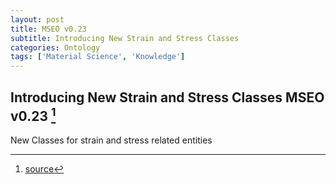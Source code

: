 ```yaml
---
layout: post
title: MSEO v0.23
subtitle: Introducing New Strain and Stress Classes
categories: Ontology
tags: ['Material Science', 'Knowledge']
---
```


## Introducing New Strain and Stress Classes MSEO v0.23 [^fn1]

New Classes for strain and stress related entities

[^fn1]: [source](https://github.com/Mat-O-Lab/MSEO/compare/v0.22...v0.23)